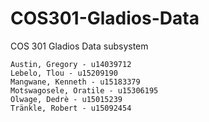 # COS301-Gladios-Data
COS 301 Gladios Data subsystem


    Austin, Gregory - u14039712
    Lebelo, Tlou - u15209190
    Mangwane, Kenneth - u15183379
    Motswagosele, Oratile - u15306195
    Olwage, Dedrè - u15015239
    Tränkle, Robert - u15092454

